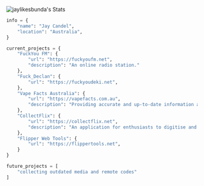 ![jaylikesbunda's Stats](https://github-readme-stats.vercel.app/api?username=jaylikesbunda&theme=dracula&show_icons=true&hide_border=true&count_private=true)

```python
info = {
    "name": "Jay Candel",
    "location": "Australia",
}

current_projects = {
    "FuckYou FM": {
        "url": "https://fuckyoufm.net",
        "description": "An online radio station."
    },
    "Fuck_Declan": {
        "url": "https://fuckyoudeki.net",
    },
    "Vape Facts Australia": {
        "url": "https://vapefacts.com.au",
        "description": "Providing accurate and up-to-date information about vaping in Australia."
    },
    "CollectFlix": {
        "url": "https://collectflix.net",
        "description": "An application for enthusiasts to digitise and track their physical media collections."
    },
    "Flipper Web Tools": {
        "url": "https://flippertools.net",
    }
}

future_projects = [
    "collecting outdated media and remote codes"
]
```
